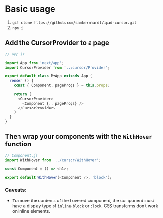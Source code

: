 # Basic usage

1. `git clone https://github.com/sambernhardt/ipad-cursor.git`
2. `npm i`

## Add the CursorProvider to a page
```javascript
// app.js

import App from 'next/app';
import CursorProvider from '../cursor/Provider';

export default class MyApp extends App {
  render () {
    const { Component, pageProps } = this.props;
    
    return (
      <CursorProvider>
        <Component {...pageProps} />
      </CursorProvider>
    )
  }
}
```

## Then wrap your components with the `WithHover` function
```javascript
// Component.js
import WithHover from '../cursor/WithHover';

const Component = () => <h1>;

export default WithHover(<Component />, 'block');
```


### Caveats:
- To move the contents of the hovered component, the component must have a display type of `inline-block` or `block`. CSS transforms don't work on inline elements.
